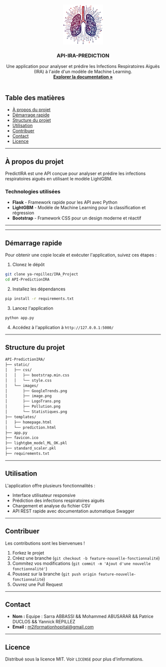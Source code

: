 <!-- PROJECT LOGO -->
<br />
<p align="center">
  <a href="https://github.com/ya-repillez/IRA_Project">
    <img src="static/images/LogoTrans.png" alt="Logo" width="128" height="128">
  </a>
  
  <h3 align="center">API-IRA-PREDICTION</h3>

  <p align="center">
    Une application pour analyser et prédire les Infections Respiratoires Aiguës (IRA) à l'aide d'un modèle de Machine Learning.
    <br />
    <a href="https://github.com/PDUCLOS/PREDICTIRA/"><strong>Explorer la documentation »</strong></a>
    <br />
    <br />
  </p>
</p>

<!-- TABLE OF CONTENTS -->
## Table des matières

- [À propos du projet](#a-propos-du-projet)
- [Démarrage rapide](#démarrage-rapide)
- [Structure du projet](#structure-du-projet)
- [Utilisation](#utilisation)
- [Contribuer](#contribuer)
- [Contact](#contact)
- [Licence](#licence)

---

##  À propos du projet

PredictIRA est une API conçue pour analyser et prédire les infections respiratoires aiguës en utilisant le modèle LightGBM. 

###  Technologies utilisées


- **Flask** - Framework rapide pour les API avec Python
- **LightGBM** - Modèle de Machine Learning pour la classification et régression
- **Bootstrap** - Framework CSS pour un design moderne et réactif

---
---

##  Démarrage rapide

Pour obtenir une copie locale et exécuter l'application, suivez ces étapes :

1. Clonez le dépôt
```bash
git clone ya-repillez/IRA_Project
cd API-PredictionIRA
```
2. Installez les dépendances
```bash
pip install -r requirements.txt
```
3. Lancez l'application
```bash
python app.py
```
4. Accédez à l'application à `http://127.0.0.1:5000/`

---

##  Structure du projet

```bash
API-PredictionIRA/
├── static/
│   ├── css/
│   │   ├── bootstrap.min.css
│   │   └── style.css
│   └── images/
│       ├── GoogleTrends.png
│       ├── image.png
│       ├── LogoTrans.png
│       ├── Pollution.png
│       └── Statistiques.png
├── templates/
│   ├── homepage.html
│   └── prediction.html
├── app.py
├── favicon.ico
├── lightgbm_model_ML_OK.pkl
├── standard_scaler.pkl
├── requirements.txt
```

---

##  Utilisation

L'application offre plusieurs fonctionnalités :
- Interface utilisateur responsive
- Prédiction des infections respiratoires aiguës
- Chargement et analyse du fichier CSV
- API REST rapide avec documentation automatique Swagger

---

##  Contribuer

Les contributions sont les bienvenues !
1. Forkez le projet
2. Créez une branche (`git checkout -b feature-nouvelle-fonctionnalité`)
3. Commitez vos modifications (`git commit -m 'Ajout d'une nouvelle fonctionnalité'`)
4. Poussez sur la branche (`git push origin feature-nouvelle-fonctionnalité`)
5. Ouvrez une Pull Request

---

##  Contact

- **Nom :** Equipe : Sarra ABBASSI​ && Mohammed ABUSARAR​ && Patrice DUCLOS​ && Yannick REPILLEZ​
- **Email :** m2iformationhopital@gmail.com

---

##  Licence

Distribué sous la licence MIT. Voir `LICENSE` pour plus d'informations.
